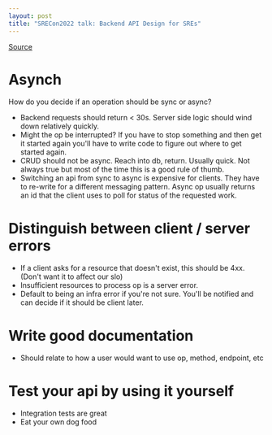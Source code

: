 ```yaml
---
layout: post
title: "SRECon2022 talk: Backend API Design for SREs"
---
```


[Source](https://www.youtube.com/watch?v=i7zbiRAEKgs&list=PLbRoZ5Rrl5lcxKstRta9sS6MiidjtkUM_&index=34)

# Asynch
How do you decide if an operation should be sync or async?
- Backend requests should return < 30s. Server side logic should wind down relatively quickly.
- Might the op be interrupted? If you have to stop something and then get it started again you'll have to write code to figure out where to get started again.
- CRUD should not be async. Reach into db, return. Usually quick. Not always true but most of the time this is a good rule of thumb.
- Switching an api from sync to async is expensive for clients. They have to re-write for a different messaging pattern. Async op usually returns an id that the client uses to poll for status of the requested work.

# Distinguish between client / server errors
- If a client asks for a resource that doesn't exist, this should be 4xx. (Don't want it to affect our slo)
- Insufficient resources to process op is a server error.
- Default to being an infra error if you're not sure. You'll be notified and can decide if it should be client later.

# Write good documentation
- Should relate to how a user would want to use op, method, endpoint, etc

# Test your api by using it yourself
- Integration tests are great
- Eat your own dog food
